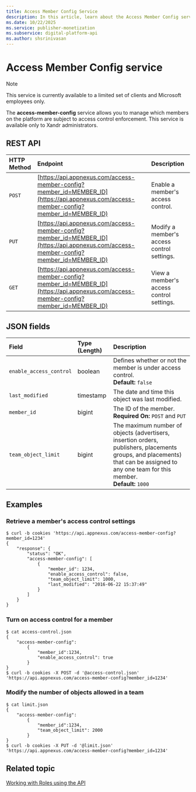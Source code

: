 ```yaml
---
title: Access Member Config Service
description: In this article, learn about the Access Member Config service, their JSON fields, and REST API with thorough examples.
ms.date: 10/22/2025
ms.service: publisher-monetization
ms.subservice: digital-platform-api
ms.author: shsrinivasan
---
```


# Access Member Config service

> [!NOTE]
> This service is currently available to a limited set of clients and Microsoft employees only.

The **access-member-config** service allows you to manage which members on the platform are subject to access control enforcement. This service is available only to Xandr administrators.

## REST API

| HTTP Method | Endpoint | Description |
|:---|:---|:---|
| `POST` | [https://api.appnexus.com/access-member-config?member_id=MEMBER_ID](https://api.appnexus.com/access-member-config?member_id=MEMBER_ID) | Enable a member's access control. |
| `PUT` | [https://api.appnexus.com/access-member-config?member_id=MEMBER_ID](https://api.appnexus.com/access-member-config?member_id=MEMBER_ID) | Modify a member's access control settings. |
| `GET` | [https://api.appnexus.com/access-member-config?member_id=MEMBER_ID](https://api.appnexus.com/access-member-config?member_id=MEMBER_ID) | View a member's access control settings. |

## JSON fields

| Field | Type (Length) | Description |
|:---|:---|:---|
| `enable_access_control` | boolean | Defines whether or not the member is under access control.<br>**Default:** `false` |
| `last_modified` | timestamp | The date and time this object was last modified. |
| `member_id` | bigint | The ID of the member.<br>**Required On:** `POST` and `PUT` |
| `team_object_limit` | bigint | The maximum number of objects (advertisers, insertion orders, publishers, placements groups, and placements) that can be assigned to any one team for this member.<br>**Default:** `1000` |

## Examples

### Retrieve a member's access control settings

```
$ curl -b cookies 'https://api.appnexus.com/access-member-config?member_id=1234'
{
    "response": {
        "status": "OK",
        "access-member-config": [
            {
                "member_id": 1234,
                "enable_access_control": false,
                "team_object_limit": 1000,
                "last_modified": "2016-06-22 15:37:49"
            }
        ]
    }
}
```

### Turn on access control for a member

```
$ cat access-control.json
{
    "access-member-config":
        {
            "member_id":1234,
            "enable_access_control": true
        }
}
$ curl -b cookies -X POST -d '@access-control.json' 'https://api.appnexus.com/access-member-config?member_id=1234'
```

### Modify the number of objects allowed in a team

```
$ cat limit.json
{
    "access-member-config":
        {
            "member_id":1234,
            "team_object_limit": 2000
        }
}
$ curl -b cookies -X PUT -d '@limit.json' 'https://api.appnexus.com/access-member-config?member_id=1234'
```

## Related topic

[Working with Roles using the API](working-with-roles-using-the-api.md)
